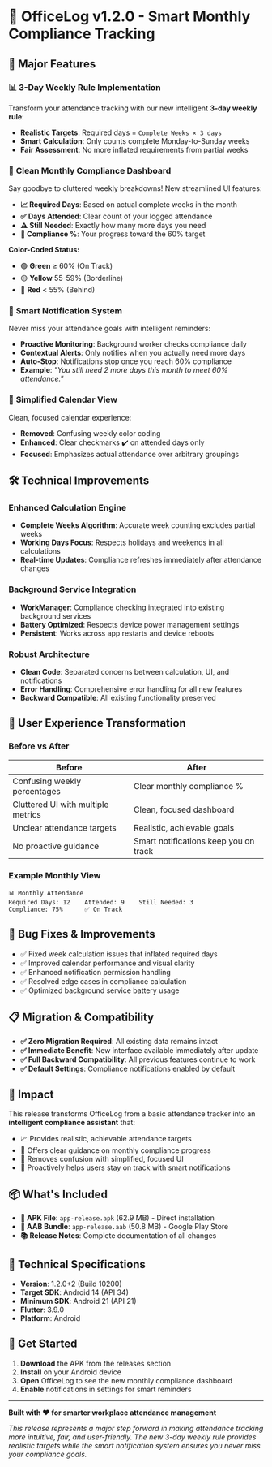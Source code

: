 # 🚀 OfficeLog v1.2.0 - Smart Monthly Compliance Tracking

## 🎯 **Major Features**

### 📊 **3-Day Weekly Rule Implementation**

Transform your attendance tracking with our new intelligent **3-day weekly rule**:

-   **Realistic Targets**: Required days = `Complete Weeks × 3 days`
-   **Smart Calculation**: Only counts complete Monday-to-Sunday weeks
-   **Fair Assessment**: No more inflated requirements from partial weeks

### 🎨 **Clean Monthly Compliance Dashboard**

Say goodbye to cluttered weekly breakdowns! New streamlined UI features:

-   **📈 Required Days**: Based on actual complete weeks in the month
-   **✅ Days Attended**: Clear count of your logged attendance
-   **⚠️ Still Needed**: Exactly how many more days you need
-   **🎯 Compliance %**: Your progress toward the 60% target

**Color-Coded Status:**

-   🟢 **Green** ≥ 60% (On Track)
-   🟡 **Yellow** 55-59% (Borderline)
-   🔴 **Red** < 55% (Behind)

### 🔔 **Smart Notification System**

Never miss your attendance goals with intelligent reminders:

-   **Proactive Monitoring**: Background worker checks compliance daily
-   **Contextual Alerts**: Only notifies when you actually need more days
-   **Auto-Stop**: Notifications stop once you reach 60% compliance
-   **Example**: _"You still need 2 more days this month to meet 60% attendance."_

### 📅 **Simplified Calendar View**

Clean, focused calendar experience:

-   **Removed**: Confusing weekly color coding
-   **Enhanced**: Clear checkmarks ✔️ on attended days only
-   **Focused**: Emphasizes actual attendance over arbitrary groupings

## 🛠️ **Technical Improvements**

### **Enhanced Calculation Engine**

-   **Complete Weeks Algorithm**: Accurate week counting excludes partial weeks
-   **Working Days Focus**: Respects holidays and weekends in all calculations
-   **Real-time Updates**: Compliance refreshes immediately after attendance changes

### **Background Service Integration**

-   **WorkManager**: Compliance checking integrated into existing background services
-   **Battery Optimized**: Respects device power management settings
-   **Persistent**: Works across app restarts and device reboots

### **Robust Architecture**

-   **Clean Code**: Separated concerns between calculation, UI, and notifications
-   **Error Handling**: Comprehensive error handling for all new features
-   **Backward Compatible**: All existing functionality preserved

## 📱 **User Experience Transformation**

### **Before vs After**

| **Before**                         | **After**                             |
| ---------------------------------- | ------------------------------------- |
| Confusing weekly percentages       | Clear monthly compliance %            |
| Cluttered UI with multiple metrics | Clean, focused dashboard              |
| Unclear attendance targets         | Realistic, achievable goals           |
| No proactive guidance              | Smart notifications keep you on track |

### **Example Monthly View**

```
📊 Monthly Attendance
Required Days: 12    Attended: 9    Still Needed: 3
Compliance: 75%      ✅ On Track
```

## 🔧 **Bug Fixes & Improvements**

-   ✅ Fixed week calculation issues that inflated required days
-   ✅ Improved calendar performance and visual clarity
-   ✅ Enhanced notification permission handling
-   ✅ Resolved edge cases in compliance calculation
-   ✅ Optimized background service battery usage

## 📋 **Migration & Compatibility**

-   **✅ Zero Migration Required**: All existing data remains intact
-   **✅ Immediate Benefit**: New interface available immediately after update
-   **✅ Full Backward Compatibility**: All previous features continue to work
-   **✅ Default Settings**: Compliance notifications enabled by default

## 🎯 **Impact**

This release transforms OfficeLog from a basic attendance tracker into an **intelligent compliance assistant** that:

-   📈 Provides realistic, achievable attendance targets
-   🎯 Offers clear guidance on monthly compliance progress
-   🧹 Removes confusion with simplified, focused UI
-   🤖 Proactively helps users stay on track with smart notifications

## 📦 **What's Included**

-   **📱 APK File**: `app-release.apk` (62.9 MB) - Direct installation
-   **🏪 AAB Bundle**: `app-release.aab` (50.8 MB) - Google Play Store
-   **📚 Release Notes**: Complete documentation of all changes

## 🔧 **Technical Specifications**

-   **Version**: 1.2.0+2 (Build 10200)
-   **Target SDK**: Android 14 (API 34)
-   **Minimum SDK**: Android 21 (API 21)
-   **Flutter**: 3.9.0
-   **Platform**: Android

## 🚀 **Get Started**

1. **Download** the APK from the releases section
2. **Install** on your Android device
3. **Open** OfficeLog to see the new monthly compliance dashboard
4. **Enable** notifications in settings for smart reminders

---

**Built with ❤️ for smarter workplace attendance management**

_This release represents a major step forward in making attendance tracking more intuitive, fair, and user-friendly. The new 3-day weekly rule provides realistic targets while the smart notification system ensures you never miss your compliance goals._
